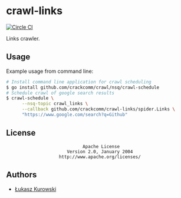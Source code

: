 # crawl-links

[![Circle CI](https://img.shields.io/circleci/project/crackcomm/crawl-links.svg)](https://circleci.com/gh/crackcomm/crawl-links)

Links crawler.

## Usage

Example usage from command line:

```sh
# Install command line application for crawl scheduling
$ go install github.com/crackcomm/crawl/nsq/crawl-schedule
# Schedule crawl of google search results
$ crawl-schedule \
      --nsq-topic crawl_links \
      --callback github.com/crackcomm/crawl-links/spider.Links \
      "https://www.google.com/search?q=Github"
```

## License

                                 Apache License
                           Version 2.0, January 2004
                        http://www.apache.org/licenses/

## Authors

* [Łukasz Kurowski](https://github.com/crackcomm)

